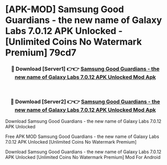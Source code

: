 # [APK-MOD] Samsung Good Guardians - the new name of Galaxy Labs 7.0.12 APK Unlocked - [Unlimited Coins No Watermark Premium] 79cd7



<div align="center">
<h3>🔴 Download [Server1] 👉👉 <a href="https://momento.my/?title=Samsung_Good_Guardians_-_the_new_name_of_Galaxy_Labs_7.0.12_APK_Unlocked">Samsung Good Guardians - the new name of Galaxy Labs 7.0.12 APK Unlocked Mod Apk</a></h3><br>

<h3>🔴 Download [Server2] 👉👉 <a href="https://momento.my/?title=Samsung_Good_Guardians_-_the_new_name_of_Galaxy_Labs_7.0.12_APK_Unlocked">Samsung Good Guardians - the new name of Galaxy Labs 7.0.12 APK Unlocked Mod Apk</a></h3>
</div>



Download Samsung Good Guardians - the new name of Galaxy Labs 7.0.12 APK Unlocked 

Free APK MOD Samsung Good Guardians - the new name of Galaxy Labs 7.0.12 APK Unlocked [Unlimited Coins No Watermark Premium]

Download Samsung Good Guardians - the new name of Galaxy Labs 7.0.12 APK Unlocked [Unlimited Coins No Watermark Premium] Mod For Android
